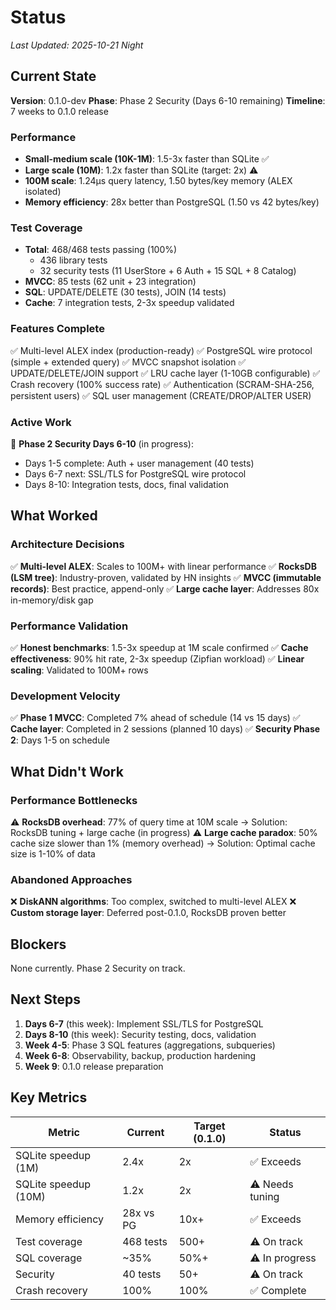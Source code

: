 # Status

_Last Updated: 2025-10-21 Night_

## Current State

**Version**: 0.1.0-dev
**Phase**: Phase 2 Security (Days 6-10 remaining)
**Timeline**: 7 weeks to 0.1.0 release

### Performance
- **Small-medium scale (10K-1M)**: 1.5-3x faster than SQLite ✅
- **Large scale (10M)**: 1.2x faster than SQLite (target: 2x) ⚠️
- **100M scale**: 1.24μs query latency, 1.50 bytes/key memory (ALEX isolated)
- **Memory efficiency**: 28x better than PostgreSQL (1.50 vs 42 bytes/key)

### Test Coverage
- **Total**: 468/468 tests passing (100%)
  - 436 library tests
  - 32 security tests (11 UserStore + 6 Auth + 15 SQL + 8 Catalog)
- **MVCC**: 85 tests (62 unit + 23 integration)
- **SQL**: UPDATE/DELETE (30 tests), JOIN (14 tests)
- **Cache**: 7 integration tests, 2-3x speedup validated

### Features Complete
✅ Multi-level ALEX index (production-ready)
✅ PostgreSQL wire protocol (simple + extended query)
✅ MVCC snapshot isolation
✅ UPDATE/DELETE/JOIN support
✅ LRU cache layer (1-10GB configurable)
✅ Crash recovery (100% success rate)
✅ Authentication (SCRAM-SHA-256, persistent users)
✅ SQL user management (CREATE/DROP/ALTER USER)

### Active Work
🔨 **Phase 2 Security Days 6-10** (in progress):
- Days 1-5 complete: Auth + user management (40 tests)
- Days 6-7 next: SSL/TLS for PostgreSQL wire protocol
- Days 8-10: Integration tests, docs, final validation

## What Worked

### Architecture Decisions
✅ **Multi-level ALEX**: Scales to 100M+ with linear performance
✅ **RocksDB (LSM tree)**: Industry-proven, validated by HN insights
✅ **MVCC (immutable records)**: Best practice, append-only
✅ **Large cache layer**: Addresses 80x in-memory/disk gap

### Performance Validation
✅ **Honest benchmarks**: 1.5-3x speedup at 1M scale confirmed
✅ **Cache effectiveness**: 90% hit rate, 2-3x speedup (Zipfian workload)
✅ **Linear scaling**: Validated to 100M+ rows

### Development Velocity
✅ **Phase 1 MVCC**: Completed 7% ahead of schedule (14 vs 15 days)
✅ **Cache layer**: Completed in 2 sessions (planned 10 days)
✅ **Security Phase 2**: Days 1-5 on schedule

## What Didn't Work

### Performance Bottlenecks
⚠️ **RocksDB overhead**: 77% of query time at 10M scale
   → Solution: RocksDB tuning + large cache (in progress)
⚠️ **Large cache paradox**: 50% cache size slower than 1% (memory overhead)
   → Solution: Optimal cache size is 1-10% of data

### Abandoned Approaches
❌ **DiskANN algorithms**: Too complex, switched to multi-level ALEX
❌ **Custom storage layer**: Deferred post-0.1.0, RocksDB proven better

## Blockers

None currently. Phase 2 Security on track.

## Next Steps

1. **Days 6-7** (this week): Implement SSL/TLS for PostgreSQL
2. **Days 8-10** (this week): Security testing, docs, validation
3. **Week 4-5**: Phase 3 SQL features (aggregations, subqueries)
4. **Week 6-8**: Observability, backup, production hardening
5. **Week 9**: 0.1.0 release preparation

## Key Metrics

| Metric | Current | Target (0.1.0) | Status |
|--------|---------|----------------|--------|
| SQLite speedup (1M) | 2.4x | 2x | ✅ Exceeds |
| SQLite speedup (10M) | 1.2x | 2x | ⚠️ Needs tuning |
| Memory efficiency | 28x vs PG | 10x+ | ✅ Exceeds |
| Test coverage | 468 tests | 500+ | ⚠️ On track |
| SQL coverage | ~35% | 50%+ | ⚠️ In progress |
| Security | 40 tests | 50+ | ⚠️ On track |
| Crash recovery | 100% | 100% | ✅ Complete |
